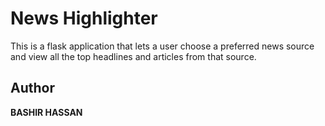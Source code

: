 # News Highlighter
This is a flask application that lets a user choose a preferred news source and view all the top headlines and articles from that source.
## Author
**BASHIR HASSAN**
